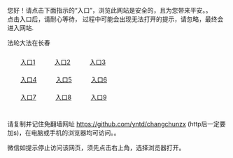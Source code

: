 您好！请点击下面指示的“入口”，浏览此网站是安全的，且为您带来平安。。 <br/>
点击入口后，请耐心等待， 过程中可能会出现无法打开的提示，请忽略，最终会进入网站. </br>

法轮大法在长春<br/>
<div style="padding:10px"><a style="margin:20px" target="_blank" href="https://dtdmgtvb9wvkn.cloudfront.net/2Qpsp?yjfaoibw" id="ccLink1" rel="nofollow">入口1</a> <a target="_blank" style="margin:20px" href="https://d6dt382hher5p.cloudfront.net/2Qpsp?wrpom" id="ccLink2" rel="nofollow">入口2</a> <a style="margin:20px" target="_blank" href="https://d2hooqkiaqgv3k.cloudfront.net/2Qpsp?yrswfe" id="ccLink3" rel="nofollow">入口3</a></div>

<div style="padding:10px" ><a style="margin:20px" target="_blank" href="https://dtdmgtvb9wvkn.cloudfront.net/2Qpsp?yjfaoibw" id="ccLink4" rel="nofollow">入口4</a> <a style="margin:20px" href="https://d6dt382hher5p.cloudfront.net/2Qpsp?wrpom" target="_blank" id="ccLink5" rel="nofollow">入口5</a> <a style="margin:20px" href="https://d2hooqkiaqgv3k.cloudfront.net/2Qpsp?yrswfe" target="_blank" id="ccLink6" rel="nofollow">入口6</a></div>

<div style="padding:10px"><a style="margin:20px" target="_blank" href="https://dtdmgtvb9wvkn.cloudfront.net/2Qpsp?yjfaoibw" id="ccLink7" rel="nofollow">入口7</a> <a style="margin:20px" href="https://d6dt382hher5p.cloudfront.net/2Qpsp?wrpom" target="_blank" id="ccLink8" rel="nofollow">入口8</a> <a style="margin:20px" target="_blank" href="https://d2hooqkiaqgv3k.cloudfront.net/2Qpsp?yrswfe" id="ccLink9" rel="nofollow">入口9</a></div>

<br/>



请复制并记住免翻墙网址 https://github.com/yntd/changchunzx (http后一定要加s)，在电脑或手机的浏览器均可访问。。<br/>

微信如提示停止访问该网页，须先点击右上角，选择浏览器打开。

